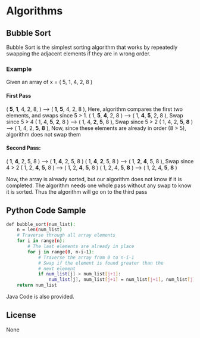# Algorithms
## Bubble Sort
Bubble Sort is the simplest sorting algorithm that works by repeatedly swapping the adjacent elements if they are in wrong order.
### Example
Given an array of  x = ( 5, 1, 4, 2, 8 )
#### First Pass
( **5**, **1**, 4, 2, 8, ) –> ( **1**, **5**, 4, 2, 8 ), Here, algorithm compares the first two elements, and swaps since 5 > 1.
( 1, **5**, **4**, 2, 8 ) –>  ( 1, **4**, **5**, 2, 8 ), Swap since 5 > 4
( 1, 4, **5**, **2**, 8 ) –>  ( 1, 4, **2**, **5**, 8 ), Swap since 5 > 2
( 1, 4, 2, **5**, **8** ) –> ( 1, 4, 2, **5**, **8** ), Now, since these elements are already in order (8 > 5), algorithm does not swap them

#### Second Pass:
( **1**, **4**, 2, 5, 8 ) –> ( **1**, **4**, 2, 5, 8 )
( 1, **4**, **2**, 5, 8 ) –> ( 1, **2**, **4**, 5, 8 ), Swap since 4 > 2
( 1, 2, **4**, **5**, 8 ) –> ( 1, 2, **4**, **5**, 8 )
( 1, 2, 4, **5**, **8** ) –>  ( 1, 2, 4, **5**, **8** )

Now, the array is already sorted, but our algorithm does not know if it is completed. The algorithm needs one whole pass without any swap to know it is sorted. Thus the algorithm will go on to the third pass

## Python Code Sample

```sh
def bubble_sort(num_list):
	n = len(num_list)
	# Traverse through all array elements
	for i in range(n):
		# The last elements are already in place
		for j in range(0, n-i-1):
			# Traverse the array from 0 to n-i-1
			# Swap if the element is found greater than the 
			# next element
			if num_list[j] > num_list[j+1]:
				num_list[j], num_list[j+1] = num_list[j+1], num_list[j]
	return num_list
```

Java Code is also provided.

License
----

None
